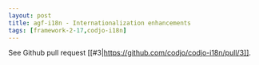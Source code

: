 ```yaml
---
layout: post
title: agf-i18n - Internationalization enhancements
tags: [framework-2-17,codjo-i18n]
---
```

See Github pull request [[#3|https://github.com/codjo/codjo-i18n/pull/3]].